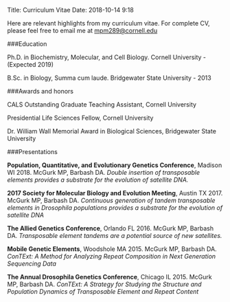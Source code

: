 Title: Curriculum Vitae
Date: 2018-10-14 9:18

Here are relevant highlights from my curriculum vitae. For complete CV, please feel free to email me at [mpm289@cornell.edu](mpm289@cornell.edu)

###Education


Ph.D. in Biochemistry, Molecular, and Cell Biology. Cornell University - (Expected 2019)


B.Sc. in Biology, Summa cum laude. Bridgewater State University - 2013



###Awards and honors

CALS Outstanding Graduate Teaching Assistant, Cornell University

Presidential Life Sciences Fellow, Cornell University

Dr. William Wall Memorial Award in Biological Sciences, Bridgewater State University


###Presentations

__Population, Quantitative, and Evolutionary Genetics Conference__, Madison WI	2018. McGurk MP, Barbash DA. _Double insertion of transposable elements provides a substrate for the evolution of satellite DNA._

__2017 Society for Molecular Biology and Evolution Meeting__, Austin TX	2017. McGurk MP, Barbash DA. _Continuous generation of tandem transposable elements in Drosophila populations provides a substrate for the evolution of satellite DNA_

__The Allied Genetics Conference__, Orlando FL	2016. McGurk MP, Barbash DA. _Transposable element tandems are a potential source of new satellites._

__Mobile Genetic Elements__, Woodshole MA	2015. McGurk MP, Barbash DA. _ConTExt: A Method for Analyzing Repeat Composition in Next Generation Sequencing Data_

__The Annual Drosophila Genetics Conference__, Chicago IL	2015. McGurk MP, Barbash DA. _ConTExt: A Strategy for Studying the Structure and Population Dynamics of Transposable Element and Repeat Content_

